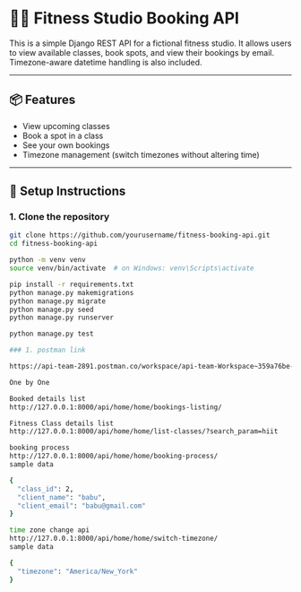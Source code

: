 # 🧘‍♀️ Fitness Studio Booking API

This is a simple Django REST API for a fictional fitness studio. It allows users to view available classes, book spots, and view their bookings by email. Timezone-aware datetime handling is also included.

---

## 📦 Features

- View upcoming classes
- Book a spot in a class
- See your own bookings
- Timezone management (switch timezones without altering time)

---

## 🚀 Setup Instructions

### 1. Clone the repository

```bash
git clone https://github.com/yourusername/fitness-booking-api.git
cd fitness-booking-api

python -m venv venv
source venv/bin/activate  # on Windows: venv\Scripts\activate

pip install -r requirements.txt
python manage.py makemigrations
python manage.py migrate
python manage.py seed
python manage.py runserver

python manage.py test

### 1. postman link

https://api-team-2891.postman.co/workspace/api-team-Workspace~359a76be-19b7-4be6-86c3-ce4feb78a0b1/collection/32061364-70d03f1a-d29b-422b-a882-20dde17bdf49?action=share&source=copy-link&creator=32061364

One by One 

Booked details list 
http://127.0.0.1:8000/api/home/home/bookings-listing/

Fitness Class details list 
http://127.0.0.1:8000/api/home/home/list-classes/?search_param=hiit

booking process
http://127.0.0.1:8000/api/home/home/booking-process/
sample data

{
  "class_id": 2,
  "client_name": "babu",
  "client_email": "babu@gmail.com"
}

time zone change api 
http://127.0.0.1:8000/api/home/home/switch-timezone/
sample data

{
  "timezone": "America/New_York"
}



